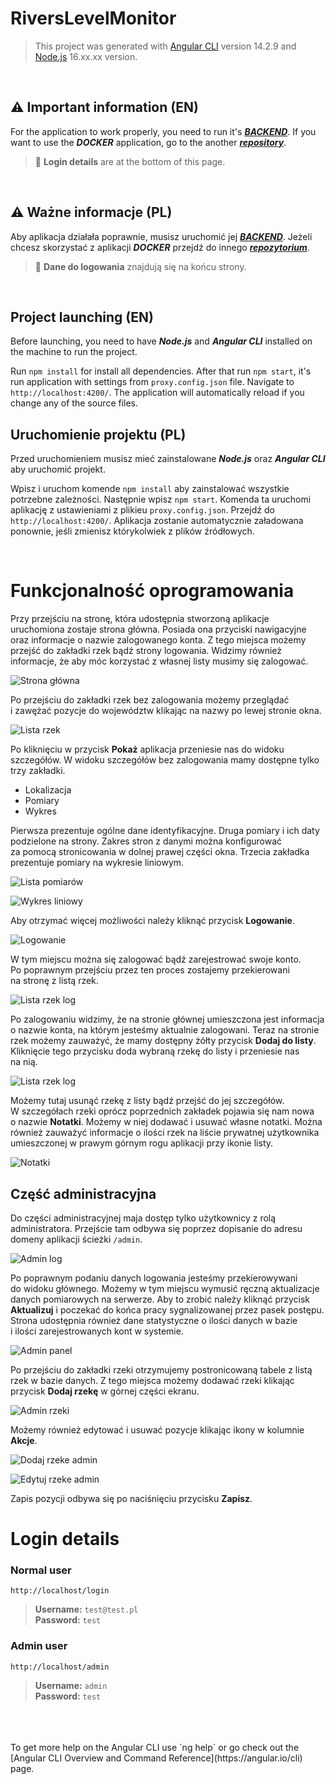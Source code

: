 # RiversLevelMonitor

>This project was generated with [Angular CLI](https://github.com/angular/angular-cli) version 14.2.9 and [Node.js](https://nodejs.org/en) 16.xx.xx version.

<br>

## :warning: Important information (EN)
For the application to work properly, you need to run it's ***[BACKEND](https://github.com/MarcinGS/RiversBackend)***. If you want to use the ***DOCKER*** application, go to the another ***[repository](https://github.com/MarcinGS/RiversDocker)***.  
> 🔐 **Login details** are at the bottom of this page.

<br>

## :warning: Ważne informacje (PL)
Aby aplikacja działała poprawnie, musisz uruchomić jej ***[BACKEND](https://github.com/MarcinGS/RiversBackend)***. Jeżeli chcesz skorzystać z aplikacji ***DOCKER*** przejdź do innego ***[repozytorium](https://github.com/MarcinGS/RiversDocker)***.  
> 🔐 **Dane do logowania** znajdują się na końcu strony.

<br>

## Project launching (EN)
Before launching, you need to have ***Node.js*** and ***Angular CLI*** installed on the machine to run the project.

Run `npm install` for install all dependencies. After that run `npm start`, it's run application with settings from `proxy.config.json` file. Navigate to `http://localhost:4200/`. The application will automatically reload if you change any of the source files.

## Uruchomienie projektu (PL)
Przed uruchomieniem musisz mieć zainstalowane ***Node.js*** oraz ***Angular CLI*** aby uruchomić projekt.

Wpisz i uruchom komende `npm install` aby zainstalować wszystkie potrzebne zależności. Następnie wpisz `npm start`. Komenda ta uruchomi aplikację z ustawieniami z plikieu `proxy.config.json`. Przejdź do `http://localhost:4200/`. Aplikacja zostanie automatycznie załadowana ponownie, jeśli zmienisz którykolwiek z plików źródłowych.

<br>

# Funkcjonalność oprogramowania
Przy przejściu na stronę, która udostępnia stworzoną aplikacje uruchomiona zostaje
strona główna. Posiada ona przyciski nawigacyjne oraz informacje o nazwie zalogowanego
konta. Z tego miejsca możemy przejść do zakładki rzek bądź strony logowania. Widzimy
również informacje, że aby móc korzystać z własnej listy musimy się zalogować.

![Strona główna](https://github.com/MarcinGS/RiversFrontend/assets/48533024/aac27d1d-9e9f-40ab-adea-cf6d148226d0)

Po przejściu do zakładki rzek bez zalogowania możemy przeglądać i zawężać pozycje do województw klikając na nazwy po lewej stronie okna. 

![Lista rzek](https://github.com/MarcinGS/RiversFrontend/assets/48533024/02dc41f2-417e-4fe0-8491-51b97e7ebec0)

Po kliknięciu w przycisk **Pokaż** aplikacja przeniesie nas do widoku szczegółów. W widoku szczegółów bez zalogowania mamy dostępne tylko trzy zakładki.
- Lokalizacja
- Pomiary
- Wykres

Pierwsza prezentuje ogólne dane identyfikacyjne.
Druga pomiary i ich daty podzielone na strony. Zakres stron z danymi można konfigurować za pomocą stronicowania w dolnej prawej części okna.
Trzecia zakładka prezentuje pomiary na wykresie liniowym.

![Lista pomiarów](https://github.com/MarcinGS/RiversFrontend/assets/48533024/3664031b-f136-49b3-b4c5-b02caef90c8c)

![Wykres liniowy](https://github.com/MarcinGS/RiversFrontend/assets/48533024/6c034a0b-2f07-4fd5-9cea-c17423250885)

Aby otrzymać więcej możliwości należy kliknąć przycisk **Logowanie**.

![Logowanie](https://github.com/MarcinGS/RiversFrontend/assets/48533024/9e87642b-d930-414c-8b3c-3fbfc83d809f)

W tym miejscu można się zalogować bądź zarejestrować swoje konto. Po poprawnym przejściu przez ten proces zostajemy przekierowani na stronę z listą rzek.

![Lista rzek log](https://github.com/MarcinGS/RiversFrontend/assets/48533024/1f782913-794e-4d0b-bdfa-db297bebe5a9)

Po zalogowaniu widzimy, że na stronie głównej umieszczona jest informacja o nazwie konta, na którym jesteśmy aktualnie zalogowani.
Teraz na stronie rzek możemy zauważyć, że mamy dostępny żółty przycisk **Dodaj do listy**. Kliknięcie tego przycisku doda wybraną rzekę do listy i przeniesie nas na nią.

![Lista rzek log](https://github.com/MarcinGS/RiversFrontend/assets/48533024/9f28ec0b-b210-4400-bce3-f6f02d2e8a50)

Możemy tutaj usunąć rzekę z listy bądź przejść do jej szczegółów.
W szczegółach rzeki oprócz poprzednich zakładek pojawia się nam nowa o nazwie **Notatki**.
Możemy w niej dodawać i usuwać własne notatki.
Można również zauważyć informacje o ilości rzek na liście prywatnej użytkownika umieszczonej w prawym górnym rogu aplikacji przy ikonie listy.

![Notatki](https://github.com/MarcinGS/RiversFrontend/assets/48533024/ac48e419-16f8-4377-b0a4-3152a3730999)

## Część administracyjna

Do części administracyjnej maja dostęp tylko użytkownicy z rolą administratora.
Przejście tam odbywa się poprzez dopisanie do adresu domeny aplikacji ścieżki `/admin`.

![Admin log](https://github.com/MarcinGS/RiversFrontend/assets/48533024/1a61f8e2-b706-4923-896b-ff5179a04d00)

Po poprawnym podaniu danych logowania jesteśmy przekierowywani do widoku głównego.
Możemy w tym miejscu wymusić ręczną aktualizacje danych pomiarowych na serwerze.
Aby to zrobić należy kliknąć przycisk **Aktualizuj** i poczekać do końca pracy sygnalizowanej przez pasek postępu.
Strona udostępnia również dane statystyczne o ilości danych w bazie i ilości zarejestrowanych kont w systemie.

![Admin panel](https://github.com/MarcinGS/RiversFrontend/assets/48533024/c01cab73-4fa4-4134-acae-dd23b96db40a)

Po przejściu do zakładki rzeki otrzymujemy postronicowaną tabele z listą rzek w bazie danych.
Z tego miejsca możemy dodawać rzeki klikając przycisk **Dodaj rzekę** w górnej części ekranu.

![Admin rzeki](https://github.com/MarcinGS/RiversFrontend/assets/48533024/1d1f1751-0aba-43b4-9a16-9f75ea6a5632)

Możemy również edytować i usuwać pozycje klikając ikony w kolumnie **Akcje**.

![Dodaj rzeke admin](https://github.com/MarcinGS/RiversFrontend/assets/48533024/fb02d38d-d094-46d4-ae2e-d7284cad7ba2)

![Edytuj rzeke admin](https://github.com/MarcinGS/RiversFrontend/assets/48533024/3812b502-8b16-4ab2-9111-1bcb12326d0a)

Zapis pozycji odbywa się po naciśnięciu przycisku **Zapisz**.

# Login details

### Normal user

`http://localhost/login`

>**Username:** `test@test.pl`  
**Password:** `test`

### Admin user

`http://localhost/admin`

>**Username:** `admin`  
**Password:** `test`

<br>
<br>
<br>
To get more help on the Angular CLI use `ng help` or go check out the [Angular CLI Overview and Command Reference](https://angular.io/cli) page.
